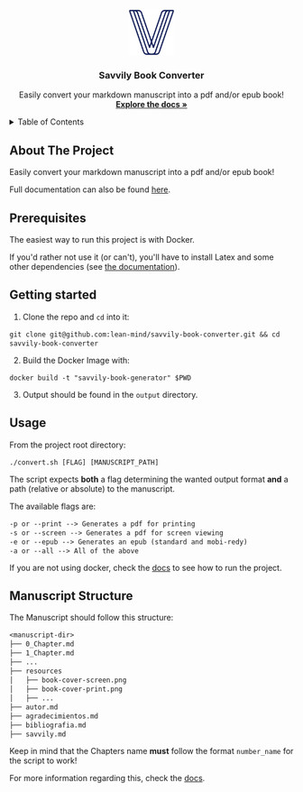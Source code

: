 <br />
<div align="center">
  <a href="https://github.com/lean-mind/savvily-book-converter">
    <img src="docs/resources/images/logo.png" alt="Logo" width="80" height="80">
  </a>

  <h3 align="center">Savvily Book Converter</h3>

  <p align="center">
    Easily convert your markdown manuscript into a pdf and/or epub book!
    <br />
    <a href="https://lean-mind.github.io/savvily-book-converter/#/"><strong>Explore the docs »</strong></a>
    <br />
    </p>
</div>

<details>
  <summary>Table of Contents</summary>
  <ol>
    <li>
      <a href="#about-the-project">About The Project</a>
    </li>
    <li>
      <a href="#prerequisites">Prerequisites</a>
    </li>
    <li><a href="#getting-started">Getting Started</a></li>
    <li><a href="#usage">Usage</a></li>
    <li><a href="#manuscript_structure">Manuscript</a></li>
  </ol>
</details>

## About The Project

Easily convert your markdown manuscript into a pdf and/or epub book!

Full documentation can also be found [here](https://lean-mind.github.io/savvily-book-converter/#/).

## Prerequisites

The easiest way to run this project is with Docker.

If you'd rather not use it (or can't), you'll have to install Latex and some other dependencies (see [the
documentation](https://lean-mind.github.io/savvily-book-converter/#/)).

## Getting started

1. Clone the repo and `cd` into it:

```
git clone git@github.com:lean-mind/savvily-book-converter.git && cd savvily-book-converter
```

2. Build the Docker Image with:

```
docker build -t "savvily-book-generator" $PWD
```

3. Output should be found in the `output` directory.

## Usage

From the project root directory:

```
./convert.sh [FLAG] [MANUSCRIPT_PATH]
```

The script expects **both** a flag determining the wanted output format **and** a path (relative or absolute) to the manuscript.

The available flags are:

```
-p or --print --> Generates a pdf for printing
-s or --screen --> Generates a pdf for screen viewing
-e or --epub --> Generates an epub (standard and mobi-redy)
-a or --all --> All of the above
```

If you are not using docker, check the [docs](https://lean-mind.github.io/savvily-book-converter/#/) to see how to run
the project.

## Manuscript Structure

The Manuscript should follow this structure:

```
<manuscript-dir>
├── 0_Chapter.md
├── 1_Chapter.md
├── ...
├── resources
│   ├── book-cover-screen.png
│   ├── book-cover-print.png
│   ├── ...
├── autor.md
├── agradecimientos.md
├── bibliografia.md
├── savvily.md
```

Keep in mind that the Chapters name **must** follow the format `number_name` for the script to work!

For more information regarding this, check the [docs](https://lean-mind.github.io/savvily-book-converter/#/manuscript).
